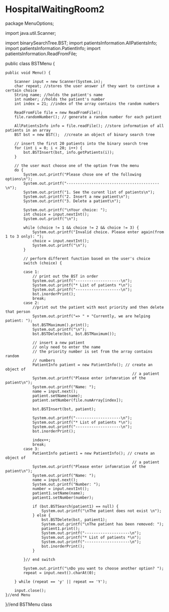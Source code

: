 # HospitalWaitingRoom2
package MenuOptions;

import java.util.Scanner;

import binarySearchTree.BST;
import patientsInformation.AllPatientsInfo;
import patientsInformation.PatientInfo;
import patientsInformation.ReadFromFile;

public class BSTMenu {

	public void Menu() {

		Scanner input = new Scanner(System.in);
		char repeat; //stores the user answer if they want to continue a certain choice
		String name; //holds the patient's name
		int number; //holds the patient's number
		int index = 21; //index of the array contains the random numbers

		ReadFromFile file = new ReadFromFile(); 
		file.randomNumber(); // generate a random number for each patient

		AllPatientsInfo info = file.readFile(); //store information of all patients in an array
		BST bst = new BST();  //create an object of binary search tree

		// insert the first 20 patients into the binary search tree
		for (int i = 0; i < 20; i++) {
			bst.BSTInsert(bst, info.getPatients(i));
		}
		
		// the user must choose one of the option from the menu
		do {
			System.out.printf("Please chose one of the following options\n");
			System.out.printf("-----------------------------------------\n");
			System.out.printf("1. See the curent list of patients\n");
			System.out.printf("2. Insert a new patient\n");
			System.out.printf("3. Delete a patient\n");

			System.out.printf("\nYour choice: ");
			int choice = input.nextInt();
			System.out.printf("\n");

			while (choice != 1 && choice != 2 && choice != 3) {
				System.out.printf("Invalid choice. Please enter again(from 1 to 3 only): ");
				choice = input.nextInt();
				System.out.printf("\n");
			}

			// perform different function based on the user's choice
			switch (choice) {

			case 1:
				// print out the BST in order
				System.out.printf("--------------------\n");
				System.out.printf("* List of patients *\n");
				System.out.printf("--------------------\n");
				bst.inorderPrint();
				break;	
			case 2:
				//print out the patient with most priority and then delete that person
				System.out.printf("=> " + "Currently, we are helping patient: ");
				bst.BSTMaximum().print();
				System.out.printf("\n");
				bst.BSTDelete(bst, bst.BSTMaximum());
						
				// insert a new patient
				// only need to enter the name
				// the priority number is set from the array contains random
				// numbers
				PatientInfo patient = new PatientInfo(); // create an object of
															// a patient
				System.out.printf("Please enter infomration of the patient\n");
				System.out.printf("Name: ");
				name = input.next();
				patient.setName(name);
				patient.setNumber(file.numArray[index]);

				bst.BSTInsert(bst, patient);

				System.out.printf("--------------------\n");
				System.out.printf("* List of patients *\n");
				System.out.printf("--------------------\n");
				bst.inorderPrint();

				index++;
				break;
			case 3:
				PatientInfo patient1 = new PatientInfo(); // create an object of
															// a patient
				System.out.printf("Please enter infomration of the patient\n");
				System.out.printf("Name: ");
				name = input.next();
				System.out.printf("Number: ");
				number = input.nextInt();
				patient1.setName(name);
				patient1.setNumber(number);

				if (bst.BSTSearch(patient1) == null) {
					System.out.printf("\nThe patient does not exist \n");
				} else {
					bst.BSTDelete(bst, patient1);
					System.out.printf("\nThe patient has been removed: ");
					patient1.print();
					System.out.printf("--------------------\n");
					System.out.printf("* List of patients *\n");
					System.out.printf("--------------------\n");
					bst.inorderPrint();
				}

			}// end switch

			System.out.printf("\nDo you want to choose another option? ");
			repeat = input.next().charAt(0);

		} while (repeat == 'y' || repeat == 'Y');
		
		input.close();
	}//end Menu

}//end BSTMenu class
